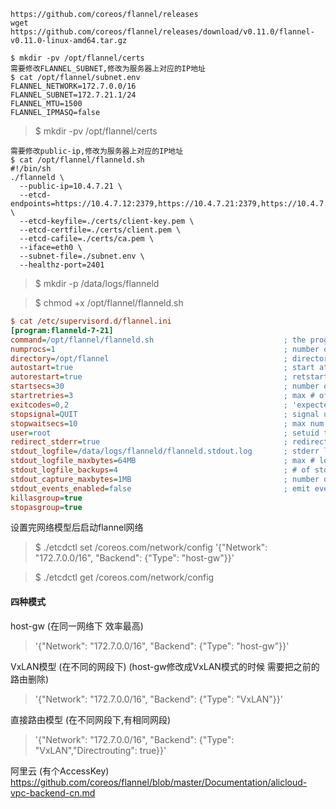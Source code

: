 ```
https://github.com/coreos/flannel/releases
wget https://github.com/coreos/flannel/releases/download/v0.11.0/flannel-v0.11.0-linux-amd64.tar.gz
```
```
$ mkdir -pv /opt/flannel/certs
需要修改FLANNEL_SUBNET,修改为服务器上对应的IP地址
$ cat /opt/flannel/subnet.env
FLANNEL_NETWORK=172.7.0.0/16
FLANNEL_SUBNET=172.7.21.1/24
FLANNEL_MTU=1500
FLANNEL_IPMASQ=false
```
> $ mkdir -pv /opt/flannel/certs
```base
需要修改public-ip,修改为服务器上对应的IP地址
$ cat /opt/flannel/flanneld.sh 
#!/bin/sh
./flanneld \
  --public-ip=10.4.7.21 \
  --etcd-endpoints=https://10.4.7.12:2379,https://10.4.7.21:2379,https://10.4.7.22:2379 \
  --etcd-keyfile=./certs/client-key.pem \
  --etcd-certfile=./certs/client.pem \
  --etcd-cafile=./certs/ca.pem \
  --iface=eth0 \
  --subnet-file=./subnet.env \
  --healthz-port=2401
```
> $ mkdir -p /data/logs/flanneld

> $ chmod +x /opt/flannel/flanneld.sh 
```ini
$ cat /etc/supervisord.d/flannel.ini
[program:flanneld-7-21]
command=/opt/flannel/flanneld.sh                             ; the program (relative uses PATH, can take args)
numprocs=1                                                   ; number of processes copies to start (def 1)
directory=/opt/flannel                                       ; directory to cwd to before exec (def no cwd)
autostart=true                                               ; start at supervisord start (default: true)
autorestart=true                                             ; retstart at unexpected quit (default: true)
startsecs=30                                                 ; number of secs prog must stay running (def. 1)
startretries=3                                               ; max # of serial start failures (default 3)
exitcodes=0,2                                                ; 'expected' exit codes for process (default 0,2)
stopsignal=QUIT                                              ; signal used to kill process (default TERM)
stopwaitsecs=10                                              ; max num secs to wait b4 SIGKILL (default 10)
user=root                                                    ; setuid to this UNIX account to run the program
redirect_stderr=true                                         ; redirect proc stderr to stdout (default false)
stdout_logfile=/data/logs/flanneld/flanneld.stdout.log       ; stderr log path, NONE for none; default AUTO
stdout_logfile_maxbytes=64MB                                 ; max # logfile bytes b4 rotation (default 50MB)
stdout_logfile_backups=4                                     ; # of stdout logfile backups (default 10)
stdout_capture_maxbytes=1MB                                  ; number of bytes in 'capturemode' (default 0)
stdout_events_enabled=false                                  ; emit events on stdout writes (default false)
killasgroup=true
stopasgroup=true
```

设置完网络模型后启动flannel网络
> $ ./etcdctl set /coreos.com/network/config '{"Network": "172.7.0.0/16", "Backend": {"Type": "host-gw"}}'

> $ ./etcdctl get /coreos.com/network/config
#### 四种模式
host-gw  (在同一网络下 效率最高)  
> '{"Network": "172.7.0.0/16", "Backend": {"Type": "host-gw"}}'  

VxLAN模型 (在不同的网段下)  (host-gw修改成VxLAN模式的时候 需要把之前的路由删除)  
> '{"Network": "172.7.0.0/16", "Backend": {"Type": "VxLAN"}}'  

直接路由模型  (在不同网段下,有相同网段)  
> '{"Network": "172.7.0.0/16", "Backend": {"Type": "VxLAN","Directrouting": true}}'

阿里云  (有个AccessKey)  
https://github.com/coreos/flannel/blob/master/Documentation/alicloud-vpc-backend-cn.md

